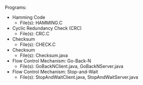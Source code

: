 Programs:
* Hamming Code
  * File(s): HAMMING.C
* Cyclic Redundancy Check (CRC)
  * File(s): CRC.C
* Checksum
  * File(s): CHECK.C
* Checksum
  * File(s): Checksum.java
* Flow Control Mechanism: Go-Back-N
  * File(s): GoBackNClient.java, GoBackNServer.java
* Flow Control Mechanism: Stop-and-Wait
  * File(s): StopAndWaitClient.java, StopAndWaitServer.java

